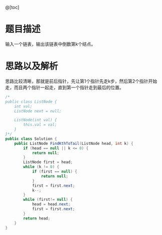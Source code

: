 @[toc]
# 题目描述
输入一个链表，输出该链表中倒数第k个结点。

# 思路以及解析
思路比较清晰，那就是前后指针，先让第1个指针先走k步，然后第2个指针开始走，而且两个指针一起走，直到第一个指针走到最后的位置。

```java
/*
public class ListNode {
    int val;
    ListNode next = null;

    ListNode(int val) {
        this.val = val;
    }
}*/
public class Solution {
    public ListNode FindKthToTail(ListNode head, int k) {
        if (head == null || k <= 0) {
            return null;
        }
        ListNode first = head;
        while (k != 0) {
            if (first == null) {
                return null;
            }
            first = first.next;
            k--;
        }
        while (first!= null) {
            head = head.next;
            first = first.next;
        }
        return head;
    }
}
```

